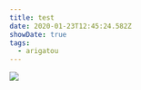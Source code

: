 ```yaml
---
title: test
date: 2020-01-23T12:45:24.582Z
showDate: true
tags:
  - arigatou
---
```

![](/images/shell-art-award.jpg)
